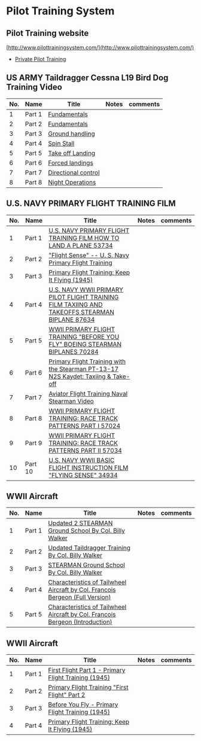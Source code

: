 # Pilot Training System

## Pilot Training website

[http://www.pilottrainingsystem.com/](http://www.pilottrainingsystem.com/)

* [Private Pilot Training](http://www.pilottrainingsystem.com/flightTraining.php)

## US ARMY Taildragger Cessna L19 Bird Dog Training Video

| No. | Name        | Title          |  Notes | comments |
| --- | ----------- | -------------- | ----- | -------- |
|  1  | Part 1  | [Fundamentals](https://www.youtube.com/watch?v=sFH7BIvx05Q) |    | |
|  2  | Part 2  | [Fundamentals](https://www.youtube.com/watch?v=sFH7BIvx05Q)  |    | |
|  3  | Part 3  | [Ground handling](https://www.youtube.com/watch?v=aDbMHtglTOA&t=23s) |    | |
|  4  | Part 4  | [Spin Stall](https://www.youtube.com/watch?v=3Io0pzMuWnI) |    | |
|  5  | Part 5  | [Take off Landing](https://www.youtube.com/watch?v=Y2rwE5uhK1o) |    | |
|  6  | Part 6  | [Forced landings](https://www.youtube.com/watch?v=8EX_dui-rkk) |    | |
|  7  | Part 7  | [Directional control](https://www.youtube.com/watch?v=zFdtqnrB78E) |    | |
|  8  | Part 8  | [Night Operations](https://www.youtube.com/watch?v=DZuNFfAznYM) |    | |

## U.S. NAVY PRIMARY FLIGHT TRAINING FILM

| No. | Name        | Title          |  Notes | comments |
| --- | ----------- | -------------- | ----- | -------- |
|  1  | Part 1  | [U.S. NAVY PRIMARY FLIGHT TRAINING FILM HOW TO LAND A PLANE 53734](https://www.youtube.com/watch?v=-SvmZujLH0U) |    | |
|  2  | Part 2  | ["Flight Sense" -- U. S. Navy Primary Flight Training](https://www.youtube.com/watch?v=JM1jSU4FEPw)  |    | |
|  3  | Part 3  | [Primary Flight Training: Keep It Flying (1945)](https://www.youtube.com/watch?v=jLDM8jQFRvs)  |    | |
|  4  | Part 4  | [U.S. NAVY WWII PRIMARY PILOT FLIGHT TRAINING FILM TAXIING AND TAKEOFFS STEARMAN BIPLANE 87634](https://www.youtube.com/watch?v=lclmgcFrFaM)  |    | |
|  5  | Part 5  | [WWII PRIMARY FLIGHT TRAINING "BEFORE YOU FLY" BOEING STEARMAN BIPLANES 70284](https://www.youtube.com/watch?v=lYpOrvcxhog)  |    | |
|  6  | Part 6  | [Primary Flight Training with the Stearman PT-13-17 N2S Kaydet: Taxiing & Take-off](https://www.youtube.com/watch?v=Mxo0L57ebag)  |    | |
|  7  | Part 7  | [Aviator Flight Training Naval Stearman Video](https://www.youtube.com/watch?v=_FtZ_9nPv_A)  |    | |
|  8  | Part 8  | [WWII PRIMARY FLIGHT TRAINING: RACE TRACK PATTERNS PART I 57024](https://www.youtube.com/watch?v=reV9o-EkCF0)  |    | |
|  9  | Part 9  | [WWII PRIMARY FLIGHT TRAINING: RACE TRACK PATTERNS PART II 57034](https://www.youtube.com/watch?v=Ehs1ASQgShw)  |    | |
| 10  | Part 10 | [U.S. NAVY WWII BASIC FLIGHT INSTRUCTION FILM "FLYING SENSE" 34934](https://www.youtube.com/watch?v=8kLxBr_nal8)  |    | |

## WWII Aircraft

| No. | Name        | Title          |  Notes | comments |
| --- | ----------- | -------------- | ----- | -------- |
|  1  | Part 1  | [Updated 2 STEARMAN Ground School By Col. Billy Walker](https://www.youtube.com/watch?v=4p9o2X3fsqk)  |    | |
|  2  | Part 2  | [Updated Taildragger Training By Col. Billy Walker](https://www.youtube.com/watch?v=G4I33WCW88E)  |    | |
|  3  | Part 3  | [STEARMAN Ground School By Col. Billy Walker](https://www.youtube.com/watch?v=POHSBNoYY2U)  |    | |
|  4  | Part 4  | [Characteristics of Tailwheel Aircraft by Col. Francois Bergeon (Full Version)](https://www.youtube.com/watch?v=5EenHDuiPTM)  |    | |
|  5  | Part 5  | [Characteristics of Tailwheel Aircraft by Col. Francois Bergeon (Introduction)](https://www.youtube.com/watch?v=pV9KVkBcvwU)  |    | |

## WWII Aircraft

| No. | Name        | Title          |  Notes | comments |
| --- | ----------- | -------------- | ----- | -------- |
|  1  | Part 1  | [First Flight Part 1 - Primary Flight Training (1945)](https://www.youtube.com/watch?v=cooa6AOzGOU)  |    | |
|  2  | Part 2  | [Primary Flight Training "First Flight" Part 2](https://www.youtube.com/watch?v=x3agFPZP2Dc)  |    | |
|  3  | Part 3  | [Before You Fly - Primary Flight Training (1945)](https://www.youtube.com/watch?v=hyx7VG95GIg)  |    | |
|  4  | Part 4  | [Primary Flight Training: Keep It Flying (1945)](https://www.youtube.com/watch?v=jLDM8jQFRvs&t=1s)  |    | |
